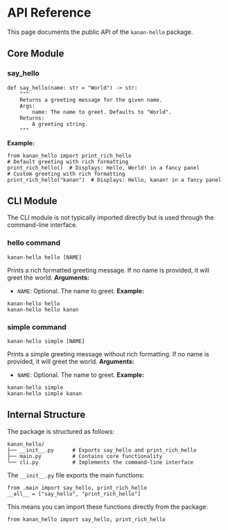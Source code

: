 # API Reference
This page documents the public API of the `kanan-hello` package.
## Core Module
### say_hello
```
def say_hello(name: str = "World") -> str:
    """
    Returns a greeting message for the given name.
    Args:
        name: The name to greet. Defaults to "World".
    Returns:
        A greeting string.
    """
```
**Example:**
```
from kanan_hello import print_rich_hello
# Default greeting with rich formatting
print_rich_hello()  # Displays: Hello, World! in a fancy panel
# Custom greeting with rich formatting
print_rich_hello("kanan")  # Displays: Hello, kanan! in a fancy panel
```
## CLI Module
The CLI module is not typically imported directly but is used through the command-line interface.
### hello command
```
kanan-hello hello [NAME]
```
Prints a rich formatted greeting message. If no name is provided, it will greet the world.
**Arguments:**
- `NAME`: Optional. The name to greet.
**Example:**
```
kanan-hello hello
kanan-hello hello kanan
```
### simple command
```
kanan-hello simple [NAME]
```
Prints a simple greeting message without rich formatting. If no name is provided, it will greet the world.
**Arguments:**
- `NAME`: Optional. The name to greet.
**Example:**
```
kanan-hello simple
kanan-hello simple kanan
```
## Internal Structure
The package is structured as follows:
```
kanan_hello/
├── __init__.py      # Exports say_hello and print_rich_hello
├── main.py          # Contains core functionality
└── cli.py           # Implements the command-line interface
```
The `__init__.py` file exports the main functions:
```
from .main import say_hello, print_rich_hello
__all__ = ["say_hello", "print_rich_hello"]
```
This means you can import these functions directly from the package:
```
from kanan_hello import say_hello, print_rich_hello
```